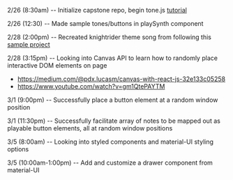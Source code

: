 2/26 (8:30am) -- Initialize capstone repo, begin tone.js [tutorial](https://tonejs.github.io/)

2/26 (12:30) -- Made sample tones/buttons in playSynth component 

2/28 (2:00pm) -- Recreated knightrider theme song from following this [sample project](https://medium.com/dev-red/tutorial-lets-make-music-with-javascript-and-tone-js-f6ac39d95b8c)

2/28 (3:15pm) -- Looking into Canvas API to learn how to randomly place interactive DOM elements on page 
- https://medium.com/@pdx.lucasm/canvas-with-react-js-32e133c05258
- https://www.youtube.com/watch?v=gm1QtePAYTM 

3/1 (9:00pm) -- Successfully place a button element at a random window position

3/1 (11:30pm) -- Successfully facilitate array of notes to be mapped out as playable button elements, all at random window positions

3/5 (8:00am) -- Looking into styled components and material-UI styling options

3/5 (10:00am-1:00pm) -- Add and customize a drawer component from material-UI